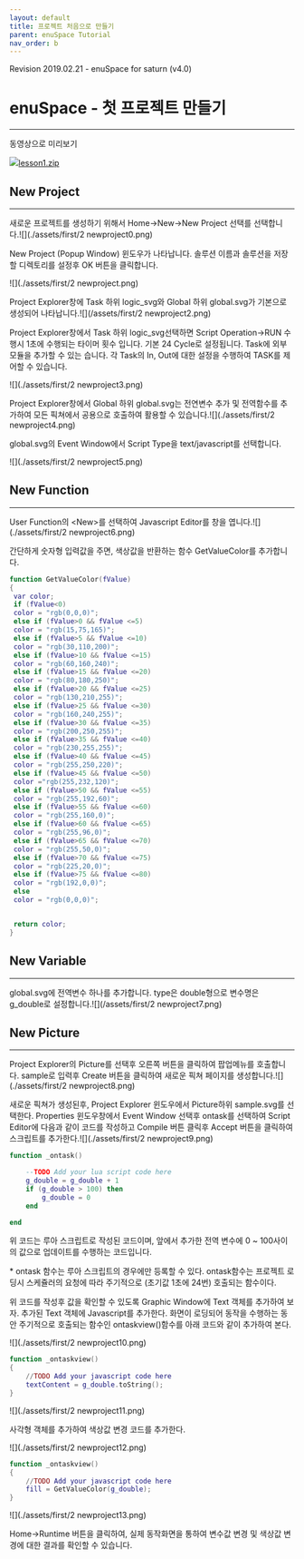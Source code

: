 ```yaml
---
layout: default
title: 프로젝트 처음으로 만들기
parent: enuSpace Tutorial
nav_order: b
---
```


Revision 2019.02.21 - enuSpace for saturn \(v4.0\)

# **enuSpace - 첫 프로젝트 만들기**

---

동영상으로 미리보기

[![](http://t1.daumcdn.net/tistory_admin/blogs/image/extension/zip.gif?_version_=3d7a217f08a841c139e24870e39a7c38e14074c7)lesson1.zip](http://enuspace.tistory.com/attachment/cfile6.uf@2437B74D58F9623C14493A.zip)

## **New Project**

---

새로운 프로젝트를 생성하기 위해서 Home-&gt;New-&gt;New Project 선택를 선택합니다.![](./assets/first/2 newproject0.png)

New Project \(Popup Window\) 윈도우가 나타납니다. 솔루션 이름과 솔루션을 저장할 디렉토리를 설정후 OK 버튼을 클릭합니다.

![](./assets/first/2 newproject.png)

Project Explorer창에 Task 하위 logic\_svg와 Global 하위 global.svg가 기본으로 생성되어 나타납니다.![](/assets/first/2 newproject2.png)

Project Explorer창에서 Task 하위 logic\_svg선택하면 Script Operation-&gt;RUN 수행시 1초에 수행되는 타이머 횟수 입니다. 기본 24 Cycle로 설정됩니다. Task에 외부 모듈을 추가할 수 있는 습니다. 각 Task의 In, Out에 대한 설정을 수행하여 TASK를 제어할 수 있습니다.

![](./assets/first/2 newproject3.png)

Project Explorer창에서 Global 하위 global.svg는 전연변수 추가 및 전역함수를 추가하여 모든 픽쳐에서 공용으로 호출하여 활용할 수 있습니다.![](./assets/first/2 newproject4.png)

global.svg의 Event Window에서 Script Type을 text/javascript를 선택합니다.

![](./assets/first/2 newproject5.png)

## **New Function**

---

User Function의 &lt;New&gt;를 선택하여 Javascript Editor를 창을 엽니다.![](./assets/first/2 newproject6.png)

간단하게 숫자형 입력값을 주면, 색상값을 반환하는 함수 GetValueColor를 추가합니다.

```lua
function GetValueColor(fValue)
{
 var color;
 if (fValue<0)
 color = "rgb(0,0,0)";
 else if (fValue>0 && fValue <=5)
 color = "rgb(15,75,165)";
 else if (fValue>5 && fValue <=10)
 color = "rgb(30,110,200)";
 else if (fValue>10 && fValue <=15)
 color = "rgb(60,160,240)";
 else if (fValue>15 && fValue <=20)
 color = "rgb(80,180,250)";
 else if (fValue>20 && fValue <=25)
 color = "rgb(130,210,255)";
 else if (fValue>25 && fValue <=30)
 color = "rgb(160,240,255)";
 else if (fValue>30 && fValue <=35)
 color = "rgb(200,250,255)";
 else if (fValue>35 && fValue <=40)
 color = "rgb(230,255,255)";
 else if (fValue>40 && fValue <=45)
 color = "rgb(255,250,220)";
 else if (fValue>45 && fValue <=50)
 color ="rgb(255,232,120)";
 else if (fValue>50 && fValue <=55)
 color = "rgb(255,192,60)";
 else if (fValue>55 && fValue <=60)
 color = "rgb(255,160,0)";
 else if (fValue>60 && fValue <=65)
 color = "rgb(255,96,0)";
 else if (fValue>65 && fValue <=70)
 color = "rgb(255,50,0)";
 else if (fValue>70 && fValue <=75)
 color = "rgb(225,20,0)";
 else if (fValue>75 && fValue <=80)
 color = "rgb(192,0,0)";
 else 
 color = "rgb(0,0,0)";


 return color;
}
```

## **New Variable**

---

global.svg에 전역변수 하나를 추가합니다. type은 double형으로 변수명은 g\_double로 설정합니다.![](/assets/first/2 newproject7.png)

## **New Picture**

---

Project Explorer의 Picture를 선택후 오른쪽 버튼을 클릭하여 팝업메뉴를 호출합니다. sample로 입력후 Create 버튼을 클릭하여 새로운 픽쳐 페이지를 생성합니다.![](./assets/first/2 newproject8.png)

새로운 픽쳐가 생성된후, Project Explorer 윈도우에서 Picture하위 sample.svg를 선택한다. Properties 윈도우창에서 Event Window 선택후 ontask를 선택하여 Script Editor에 다음과 같이 코드를 작성하고 Compile 버튼 클릭후 Accept 버튼을 클릭하여 스크립트를 추가한다.![](./assets/first/2 newproject9.png)

```lua
function _ontask()

    --TODO Add your lua script code here
    g_double = g_double + 1
    if (g_double > 100) then
        g_double = 0
    end

end
```

위 코드는 루아 스크립트로 작성된 코드이며, 앞에서 추가한 전역 변수에 0 ~ 100사이의 값으로 업데이트를 수행하는 코드입니다.

\* ontask 함수는 루아 스크립트의 경우에만 등록할 수 있다. ontask함수는 프로젝트 로딩시 스케쥴러의 요청에 따라 주기적으로 \(초기값 1초에 24번\) 호출되는 함수이다.

위 코드를 작성후 값을 확인할 수 있도록 Graphic Window에 Text 객체를 추가하여 보자. 추가된 Text 객체에 Javascript를 추가한다. 화면이 로딩되어 동작을 수행하는  동안 주기적으로 호출되는 함수인 ontaskview\(\)함수를 아래 코드와 같이 추가하여 본다.

![](./assets/first/2 newproject10.png)

```lua
function _ontaskview()
{    
    //TODO Add your javascript code here
    textContent = g_double.toString();
}
```

![](./assets/first/2 newproject11.png)

사각형 객체를 추가하여 색상값 변경 코드를 추가한다.

![](./assets/first/2 newproject12.png)

```lua
function _ontaskview()
{    
    //TODO Add your javascript code here
    fill = GetValueColor(g_double);
}
```

![](./assets/first/2 newproject13.png)

Home-&gt;Runtime 버튼을 클릭하여, 실제 동작화면을 통하여 변수값 변경 및 색상값 변경에 대한 결과를 확인할 수 있습니다.

